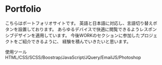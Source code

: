 # Portfolio
こちらはポートフォリオサイトです。
英語と日本語に対応し、言語切り替えボタンを設置しております。
あらゆるデバイスで快適に閲覧できるようレスポンシブデザインを適用しています。
今後WORKのセクションに参加したプロジェクトをご紹介できるように、
経験を積んでいきたいと思います。

使用ツール
HTML/CSS/SCSS/Boostrap/JavaScript/JQuery/EmailJS/Photoshop